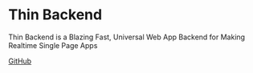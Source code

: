 # Thin Backend

Thin Backend is a Blazing Fast, Universal Web App Backend for Making Realtime Single Page Apps

[GitHub](https://github.com/digitallyinduced/thin-backend)